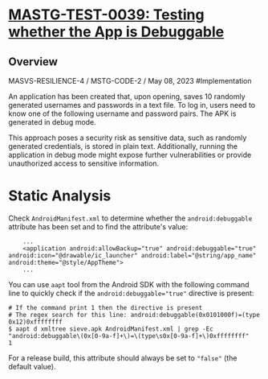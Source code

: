# [MASTG-TEST-0039: Testing whether the App is Debuggable](https://mas.owasp.org/MASTG/tests/android/MASVS-RESILIENCE/MASTG-TEST-0039)
## Overview
MASVS-RESILIENCE-4 / MSTG-CODE-2 / May 08, 2023
#Implementation

An application has been created that, upon opening, saves 10 randomly generated usernames and passwords in a text file. To log in, users need to know one of the following username and password pairs. The APK is generated in debug mode.

This approach poses a security risk as sensitive data, such as randomly generated credentials, is stored in plain text. Additionally, running the application in debug mode might expose further vulnerabilities or provide unauthorized access to sensitive information.

# Static Analysis
Check `AndroidManifest.xml` to determine whether the `android:debuggable` attribute has been set and to find the attribute's value:

```
    ...
    <application android:allowBackup="true" android:debuggable="true" android:icon="@drawable/ic_launcher" android:label="@string/app_name" android:theme="@style/AppTheme">
    ...
```

You can use `aapt` tool from the Android SDK with the following command line to quickly check if the `android:debuggable="true"` directive is present:

```
# If the command print 1 then the directive is present
# The regex search for this line: android:debuggable(0x0101000f)=(type 0x12)0xffffffff
$ aapt d xmltree sieve.apk AndroidManifest.xml | grep -Ec "android:debuggable\(0x[0-9a-f]+\)=\(type\s0x[0-9a-f]+\)0xffffffff"
1
```

For a release build, this attribute should always be set to `"false"` (the default value).
